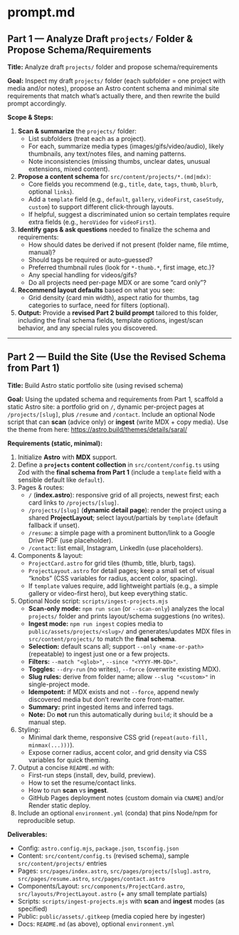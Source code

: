 # prompt.md

## Part 1 — Analyze Draft `projects/` Folder & Propose Schema/Requirements

**Title:** Analyze draft `projects/` folder and propose schema/requirements

**Goal:** Inspect my draft `projects/` folder (each subfolder = one project with media and/or notes), propose an Astro content schema and minimal site requirements that match what’s actually there, and then rewrite the build prompt accordingly. 

**Scope & Steps:**
1. **Scan & summarize** the `projects/` folder:
   - List subfolders (treat each as a project).
   - For each, summarize media types (images/gifs/video/audio), likely thumbnails, any text/notes files, and naming patterns.
   - Note inconsistencies (missing thumbs, unclear dates, unusual extensions, mixed content).
2. **Propose a content schema** for `src/content/projects/*.(md|mdx)`:
   - Core fields you recommend (e.g., `title`, `date`, `tags`, `thumb`, `blurb`, optional `links`).
   - Add a `template` field (e.g., `default`, `gallery`, `videoFirst`, `caseStudy`, `custom`) to support different click-through layouts.
   - If helpful, suggest a discriminated union so certain templates require extra fields (e.g., `heroVideo` for `videoFirst`).
3. **Identify gaps & ask questions** needed to finalize the schema and requirements:
   - How should dates be derived if not present (folder name, file mtime, manual)?
   - Should tags be required or auto-guessed?
   - Preferred thumbnail rules (look for `*-thumb.*`, first image, etc.)?
   - Any special handling for videos/gifs?
   - Do all projects need per-page MDX or are some “card only”?
4. **Recommend layout defaults** based on what you see:
   - Grid density (card min width), aspect ratio for thumbs, tag categories to surface, need for filters (optional).
5. **Output:** Provide a **revised Part 2 build prompt** tailored to this folder, including the final schema fields, template options, ingest/scan behavior, and any special rules you discovered.

---

## Part 2 — Build the Site (Use the Revised Schema from Part 1)

**Title:** Build Astro static portfolio site (using revised schema)

**Goal:** Using the updated schema and requirements from Part 1, scaffold a static Astro site: a portfolio grid on `/`, dynamic per-project pages at `/projects/[slug]`, plus `/resume` and `/contact`. Include an optional Node script that can **scan** (advice only) or **ingest** (write MDX + copy media). Use the theme from here: https://astro.build/themes/details/saral/

**Requirements (static, minimal):**
1. Initialize **Astro** with **MDX** support.
2. Define a **`projects` content collection** in `src/content/config.ts` using Zod with the **final schema from Part 1** (include a `template` field with a sensible default like `default`).
3. Pages & routes:
   - `/` (**index.astro**): responsive grid of all projects, newest first; each card links to `/projects/[slug]`.
   - `/projects/[slug]` (**dynamic detail page**): render the project using a shared **ProjectLayout**; select layout/partials by `template` (default fallback if unset).
   - `/resume`: a simple page with a prominent button/link to a Google Drive PDF (use placeholder).
   - `/contact`: list email, Instagram, LinkedIn (use placeholders).
4. Components & layout:
   - `ProjectCard.astro` for grid tiles (thumb, title, blurb, tags).
   - `ProjectLayout.astro` for detail pages; keep a small set of visual “knobs” (CSS variables for radius, accent color, spacing).
   - If `template` values require, add lightweight partials (e.g., a simple gallery or video-first hero), but keep everything static.
5. Optional Node script: `scripts/ingest-projects.mjs`
   - **Scan-only mode:** `npm run scan` (or `--scan-only`) analyzes the local `projects/` folder and prints layout/schema suggestions (no writes).
   - **Ingest mode:** `npm run ingest` copies media to `public/assets/projects/<slug>/` and generates/updates MDX files in `src/content/projects/` to match the **final schema**.
   - **Selection:** default scans all; support `--only <name-or-path>` (repeatable) to ingest just one or a few projects.
   - **Filters:** `--match "<glob>"`, `--since "<YYYY-MM-DD>"`.
   - **Toggles:** `--dry-run` (no writes), `--force` (overwrite existing MDX).
   - **Slug rules:** derive from folder name; allow `--slug "<custom>"` in single-project mode.
   - **Idempotent:** if MDX exists and not `--force`, append newly discovered media but don’t rewrite core front-matter.
   - **Summary:** print ingested items and inferred tags.
   - **Note:** Do **not** run this automatically during `build`; it should be a manual step.
6. Styling:
   - Minimal dark theme, responsive CSS grid (`repeat(auto-fill, minmax(...)))`).
   - Expose corner radius, accent color, and grid density via CSS variables for quick theming.
7. Output a concise `README.md` with:
   - First-run steps (install, dev, build, preview).
   - How to set the resume/contact links.
   - How to run **scan** vs **ingest**.
   - GitHub Pages deployment notes (custom domain via `CNAME`) and/or Render static deploy.
8. Include an optional `environment.yml` (conda) that pins Node/npm for reproducible setup.

**Deliverables:**
- Config: `astro.config.mjs`, `package.json`, `tsconfig.json`
- Content: `src/content/config.ts` (revised schema), sample `src/content/projects/` entries
- Pages: `src/pages/index.astro`, `src/pages/projects/[slug].astro`, `src/pages/resume.astro`, `src/pages/contact.astro`
- Components/Layout: `src/components/ProjectCard.astro`, `src/layouts/ProjectLayout.astro` (+ any small template partials)
- Scripts: `scripts/ingest-projects.mjs` with **scan** and **ingest** modes (as specified)
- Public: `public/assets/.gitkeep` (media copied here by ingester)
- Docs: `README.md` (as above), optional `environment.yml`
